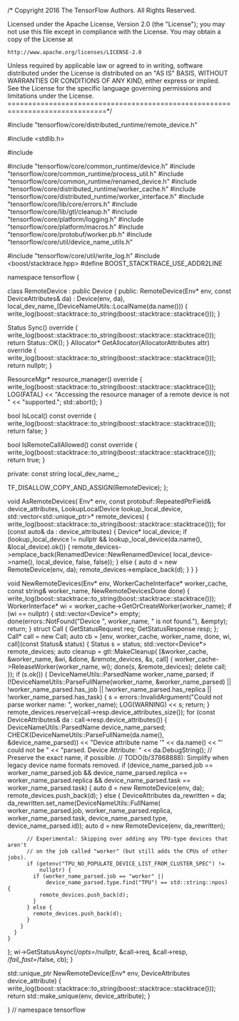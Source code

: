 /* Copyright 2016 The TensorFlow Authors. All Rights Reserved.

Licensed under the Apache License, Version 2.0 (the "License");
you may not use this file except in compliance with the License.
You may obtain a copy of the License at

    http://www.apache.org/licenses/LICENSE-2.0

Unless required by applicable law or agreed to in writing, software
distributed under the License is distributed on an "AS IS" BASIS,
WITHOUT WARRANTIES OR CONDITIONS OF ANY KIND, either express or implied.
See the License for the specific language governing permissions and
limitations under the License.
==============================================================================*/

#include "tensorflow/core/distributed_runtime/remote_device.h"

#include <stdlib.h>

#include <vector>

#include "tensorflow/core/common_runtime/device.h"
#include "tensorflow/core/common_runtime/process_util.h"
#include "tensorflow/core/common_runtime/renamed_device.h"
#include "tensorflow/core/distributed_runtime/worker_cache.h"
#include "tensorflow/core/distributed_runtime/worker_interface.h"
#include "tensorflow/core/lib/core/errors.h"
#include "tensorflow/core/lib/gtl/cleanup.h"
#include "tensorflow/core/platform/logging.h"
#include "tensorflow/core/platform/macros.h"
#include "tensorflow/core/protobuf/worker.pb.h"
#include "tensorflow/core/util/device_name_utils.h"

#include "tensorflow/core/util/write_log.h"
#include <boost/stacktrace.hpp>
#define BOOST_STACKTRACE_USE_ADDR2LINE

namespace tensorflow {

class RemoteDevice : public Device {
 public:
  RemoteDevice(Env* env, const DeviceAttributes& da)
      : Device(env, da),
        local_dev_name_(DeviceNameUtils::LocalName(da.name())) {
          write_log(boost::stacktrace::to_string(boost::stacktrace::stacktrace()));
        }

  Status Sync() override {
    write_log(boost::stacktrace::to_string(boost::stacktrace::stacktrace()));
    return Status::OK();
  }
  Allocator* GetAllocator(AllocatorAttributes attr) override {
    write_log(boost::stacktrace::to_string(boost::stacktrace::stacktrace()));
    return nullptr;
  }

  ResourceMgr* resource_manager() override {
    write_log(boost::stacktrace::to_string(boost::stacktrace::stacktrace()));
    LOG(FATAL) << "Accessing the resource manager of a remote device is not "
               << "supported.";
    std::abort();
  }

  bool IsLocal() const override {
    write_log(boost::stacktrace::to_string(boost::stacktrace::stacktrace()));
    return false;
  }

  bool IsRemoteCallAllowed() const override {
    write_log(boost::stacktrace::to_string(boost::stacktrace::stacktrace()));
    return true;
  }

 private:
  const string local_dev_name_;

  TF_DISALLOW_COPY_AND_ASSIGN(RemoteDevice);
};

void AsRemoteDevices(
    Env* env,
    const protobuf::RepeatedPtrField<DeviceAttributes>& device_attributes,
    LookupLocalDevice lookup_local_device,
    std::vector<std::unique_ptr<Device>>* remote_devices) {
  write_log(boost::stacktrace::to_string(boost::stacktrace::stacktrace()));
  for (const auto& da : device_attributes) {
    Device* local_device;
    if (lookup_local_device != nullptr &&
        lookup_local_device(da.name(), &local_device).ok()) {
      remote_devices->emplace_back(RenamedDevice::NewRenamedDevice(
          local_device->name(), local_device, false, false));
    } else {
      auto d = new RemoteDevice(env, da);
      remote_devices->emplace_back(d);
    }
  }
}

void NewRemoteDevices(Env* env, WorkerCacheInterface* worker_cache,
                      const string& worker_name, NewRemoteDevicesDone done) {
  write_log(boost::stacktrace::to_string(boost::stacktrace::stacktrace()));
  WorkerInterface* wi = worker_cache->GetOrCreateWorker(worker_name);
  if (wi == nullptr) {
    std::vector<Device*> empty;
    done(errors::NotFound("Device ", worker_name, " is not found."), &empty);
    return;
  }
  struct Call {
    GetStatusRequest req;
    GetStatusResponse resp;
  };
  Call* call = new Call;
  auto cb = [env, worker_cache, worker_name, done, wi,
             call](const Status& status) {
    Status s = status;
    std::vector<Device*> remote_devices;
    auto cleanup = gtl::MakeCleanup(
        [&worker_cache, &worker_name, &wi, &done, &remote_devices, &s, call] {
          worker_cache->ReleaseWorker(worker_name, wi);
          done(s, &remote_devices);
          delete call;
        });
    if (s.ok()) {
      DeviceNameUtils::ParsedName worker_name_parsed;
      if (!DeviceNameUtils::ParseFullName(worker_name, &worker_name_parsed) ||
          !worker_name_parsed.has_job || !worker_name_parsed.has_replica ||
          !worker_name_parsed.has_task) {
        s = errors::InvalidArgument("Could not parse worker name: ",
                                    worker_name);
        LOG(WARNING) << s;
        return;
      }
      remote_devices.reserve(call->resp.device_attributes_size());
      for (const DeviceAttributes& da : call->resp.device_attributes()) {
        DeviceNameUtils::ParsedName device_name_parsed;
        CHECK(DeviceNameUtils::ParseFullName(da.name(), &device_name_parsed))
            << "Device attribute name '" << da.name() << "' could not be "
            << "parsed. Device Attribute: " << da.DebugString();
        // Preserve the exact name, if possible.
        // TODO(b/37868888): Simplify when legacy device name formats removed.
        if (device_name_parsed.job == worker_name_parsed.job &&
            device_name_parsed.replica == worker_name_parsed.replica &&
            device_name_parsed.task == worker_name_parsed.task) {
          auto d = new RemoteDevice(env, da);
          remote_devices.push_back(d);
        } else {
          DeviceAttributes da_rewritten = da;
          da_rewritten.set_name(DeviceNameUtils::FullName(
              worker_name_parsed.job, worker_name_parsed.replica,
              worker_name_parsed.task, device_name_parsed.type,
              device_name_parsed.id));
          auto d = new RemoteDevice(env, da_rewritten);

          // Experimental: Skipping over adding any TPU-type devices that aren't
          // on the job called "worker" (but still adds the CPUs of other jobs).
          if (getenv("TPU_NO_POPULATE_DEVICE_LIST_FROM_CLUSTER_SPEC") !=
              nullptr) {
            if (worker_name_parsed.job == "worker" ||
                device_name_parsed.type.find("TPU") == std::string::npos) {
              remote_devices.push_back(d);
            }
          } else {
            remote_devices.push_back(d);
          }
        }
      }
    }
  };
  wi->GetStatusAsync(/*opts=*/nullptr, &call->req, &call->resp,
                     /*fail_fast=*/false, cb);
}

std::unique_ptr<Device> NewRemoteDevice(Env* env,
                                        DeviceAttributes device_attribute) {
  write_log(boost::stacktrace::to_string(boost::stacktrace::stacktrace()));
  return std::make_unique<RemoteDevice>(env, device_attribute);
}

}  // namespace tensorflow
